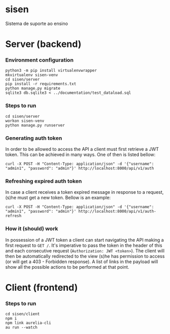 # sisen
Sistema de suporte ao ensino

# Server (backend)

### Environment configuration
```
python3 -m pip install virtualenvwrapper
mkvirtualenv sisen-venv
cd sisen/server
pip install -r requirements.txt
python manage.py migrate
sqlite3 db.sqlite3 < ../documentation/test_dataload.sql
```

### Steps to run
```
cd sisen/server
workon sisen-venv
python manage.py runserver
```

### Generating auth token
In order to be allowed to access the API a client must first retrieve a JWT token. This can be achieved in many ways. One of then is listed bellow:

`curl -X POST -H "Content-Type: application/json" -d '{"username": "admin1", "password": "admin"}' http://localhost:8000/api/v1/auth`

### Refreshing expired auth token
In case a client receives a token expired message in response to a request, (s)he must get a new token. Bellow is an example:

`curl -X POST -H "Content-Type: application/json" -d '{"username": "admin1", "password": "admin"}' http://localhost:8000/api/v1/auth-refresh`

### How it (should) work
In possession of a JWT token a client can start navigating the API making a first request to `GET /`. It's imperative to pass the token in the header of this and each consecutive request (`Authorization: JWT <token>`). The client will then be automatically redirected to the view (s)he has permission to access (or will get a 403 - Forbidden response). A list of links in the payload will show all the possible actions to be performed at that point.

# Client (frontend)

### Steps to run
```
cd sisen/client
npm i
npm link aurelia-cli
au run --watch
```
